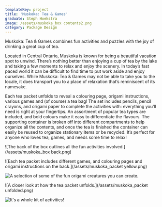 ```yaml
---
templateKey: project
title: 'Muskoka: Tea & Games'
graduate: Steph Hoekstra
image: /assets/muskoka_box contents2.png
category: Package Design
---
```

Muskoka: Tea & Games combines fun activities and puzzles with the joy of drinking a great cup of tea.

Located in Central Ontario, Muskoka is known for being a beautiful vacation spot to unwind. There’s nothing better than enjoying a cup of tea by the lake and taking a few moments to relax and enjoy the scenery. In today’s fast paced world it can be difficult to find time to put work aside and enjoy ourselves. While Muskoka: Tea & Games may not be able to take you to the locale, it does transport you to a place of relaxation that’s reminiscent of its namesake.

Each tea packet unfolds to reveal a colouring page, origami instructions, various games and (of course) a tea bag! The set includes pencils, pencil crayons, and origami paper to complete the activities with: everything you’ll need is right at your fingertips. An assortment of popular tea types are included, and bold colours make it easy to differentiate the flavours.The supporting container is broken off into different compartments to help organize all the contents, and once the tea is finished the container can easily be reused to organize stationary items or be recycled. It’s perfect for anyone who loves tea, games, and needs some time to relax!

![The back of the box outlines all the fun activities involved.](/assets/muskoka_box back.png)

![Each tea packet includes different games, and colouring pages and origami instructions on the back.](/assets/muskoka_packet yellow.png)

![A selection of some of the fun origami creatures you can create.](/assets/muskoka_origami.png)

![A closer look at how the tea packet unfolds.](/assets/muskoka_packet unfolded.png)

![It's a whole kit of activities!](/assets/muskoka_overhead.png)
